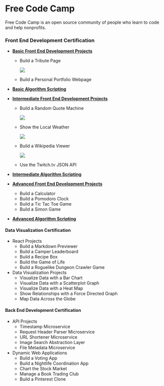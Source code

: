 # Free Code Camp

Free Code Camp is an open source community of people who learn to code and help nonprofits.

### Front End Development Certification

* [**Basic Front End Development Projects**](https://github.com/bomholt/freecodecamp/tree/master/basic_front_end_development_projects)
    * Build a Tribute Page
    
        [![](https://raw.githubusercontent.com/bomholt/freecodecamp/master/basic_front_end_development_projects/_assets/img/tribute_page.jpg)](https://michaelbomholt.com/freecodecamp/basic_front_end_development_projects/tribute_page/)
    
    * Build a Personal Portfolio Webpage
    
* [**Basic Algorithm Scripting**](https://github.com/bomholt/freecodecamp/tree/master/basic_algorithm_scripting)
* [**Intermediate Front End Development Projects**](https://github.com/bomholt/freecodecamp/tree/master/intermediate_front_end_development_projects)
    * Build a Random Quote Machine
    
        [![](https://raw.githubusercontent.com/bomholt/freecodecamp/master/intermediate_front_end_development_projects/_assets/img/random_quote_machine.jpg)](https://michaelbomholt.com/freecodecamp/intermediate_front_end_development_projects/random_quote_machine/)
    
    * Show the Local Weather
    
        [![](https://raw.githubusercontent.com/bomholt/freecodecamp/master/intermediate_front_end_development_projects/_assets/img/local_weather.jpg)](https://michaelbomholt.com/freecodecamp/intermediate_front_end_development_projects/local_weather/)
    
    * Build a Wikipedia Viewer
    
        [![](https://raw.githubusercontent.com/bomholt/freecodecamp/master/intermediate_front_end_development_projects/_assets/img/wikipedia_viewer.jpg)](https://michaelbomholt.com/freecodecamp/intermediate_front_end_development_projects/wikipedia_viewer/)
    
    * Use the Twitch.tv JSON API
    
* [**Intermediate Algorithm Scripting**](https://github.com/bomholt/freecodecamp/tree/master/intermediate_algorithm_scripting)
* [**Advanced Front End Development Projects**](https://github.com/bomholt/freecodecamp/tree/master/advanced_front_end_development_projects)
    * Build a Calculator
    * Build a Pomodoro Clock
    * Build a Tic Tac Toe Game
    * Build a Simon Game
* [**Advanced Algorithm Scripting**](https://github.com/bomholt/freecodecamp/tree/master/advanced_algorithm_scripting)

#### Data Visualization Certification

* React Projects
    * Build a Markdown Previewer
    * Build a Camper Leaderboard
    * Build a Recipe Box
    * Build the Game of Life
    * Build a Roguelike Dungeon Crawler Game
* Data Visualization Projects
    * Visualize Data with a Bar Chart
    * Visualize Data with a Scatterplot Graph
    * Visualize Data with a Heat Map
    * Show Relationships with a Force Directed Graph
    * Map Data Across the Globe

#### Back End Development Certification

* API Projects
    * Timestamp Microservice
    * Request Header Parser Microservice
    * URL Shortener Microservice
    * Image Search Abstraction Layer
    * File Metadata Microservice
* Dynamic Web Applications
    * Build a Voting App
    * Build a Nightlife Coordination App
    * Chart the Stock Market
    * Manage a Book Trading Club
    * Build a Pinterest Clone
